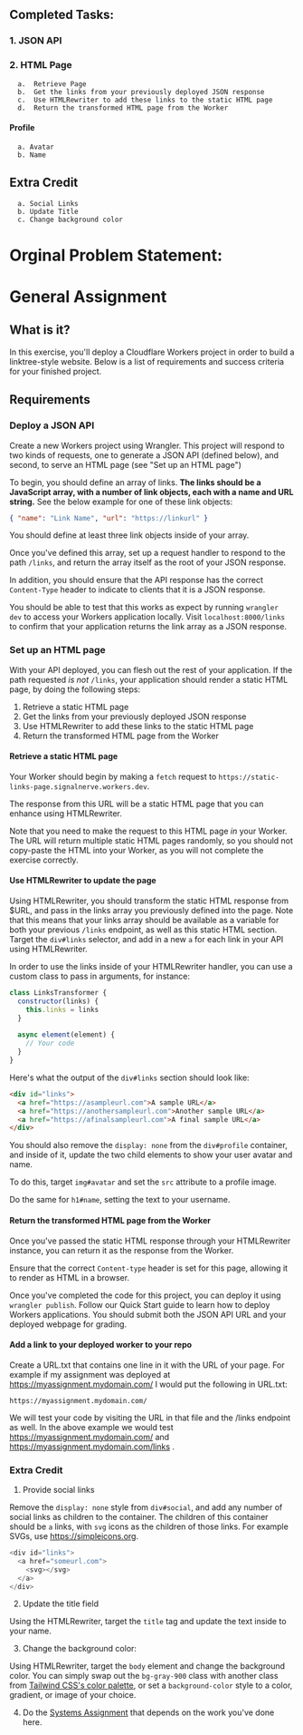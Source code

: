 ## Completed Tasks:
### 1. JSON API
### 2. HTML Page
      a.  Retrieve Page
      b.  Get the links from your previously deployed JSON response
      c.  Use HTMLRewriter to add these links to the static HTML page
      d.  Return the transformed HTML page from the Worker
  #### Profile
      a. Avatar
      b. Name
## Extra Credit
      a. Social Links
      b. Update Title
      c. Change background color

# Orginal Problem Statement:
# General Assignment

## What is it?

In this exercise, you'll deploy a Cloudflare Workers project in order to build a linktree-style website. Below is a list of requirements and success criteria for your finished project.

## Requirements

### Deploy a JSON API
Create a new Workers project using Wrangler. This project will respond to two kinds of requests, one to generate a JSON API (defined below), and second, to serve an HTML page (see "Set up an HTML page")

To begin, you should define an array of links. **The links should be a JavaScript array, with a number of link objects, each with a name and URL string.** See the below example for one of these link objects:

```json
{ "name": "Link Name", "url": "https://linkurl" }
```

You should define at least three link objects inside of your array.

Once you've defined this array, set up a request handler to respond to the path `/links`, and return the array itself as the root of your JSON response.

In addition, you should ensure that the API response has the correct `Content-Type` header to indicate to clients that it is a JSON response.

You should be able to test that this works as expect by running `wrangler dev` to access your Workers application locally. Visit `localhost:8000/links` to confirm that your application returns the link array as a JSON response.

### Set up an HTML page
With your API deployed, you can flesh out the rest of your application. If the path requested _is not_ `/links`, your application should render a static HTML page, by doing the following steps:

1. Retrieve a static HTML page
2. Get the links from your previously deployed JSON response
3. Use HTMLRewriter to add these links to the static HTML page
4. Return the transformed HTML page from the Worker

#### Retrieve a static HTML page
Your Worker should begin by making a `fetch` request to `https://static-links-page.signalnerve.workers.dev`.

The response from this URL will be a static HTML page that you can enhance using HTMLRewriter. 

Note that you need to make the request to this HTML page _in_ your Worker. The URL will return multiple static HTML pages randomly, so you should not copy-paste the HTML into your Worker, as you will not complete the exercise correctly.

#### Use HTMLRewriter to update the page
Using HTMLRewriter, you should transform the static HTML response from $URL, and pass in the links array you previously defined into the page. Note that this means that your links array should be available as a variable for both your previous `/links` endpoint, as well as this static HTML section. Target the `div#links` selector, and add in a new `a` for each link in your API using HTMLRewriter. 

In order to use the links inside of your HTMLRewriter handler, you can use a custom class to pass in arguments, for instance:

```js
class LinksTransformer {
  constructor(links) {
    this.links = links
  }
  
  async element(element) {
    // Your code
  }
}
```

Here's what the output of the `div#links` section should look like:

```html
<div id="links">
  <a href="https://asampleurl.com">A sample URL</a>
  <a href="https://anothersampleurl.com">Another sample URL</a>
  <a href="https://afinalsampleurl.com">A final sample URL</a>
</div>
```

You should also remove the `display: none` from the `div#profile` container, and inside of it, update the two child elements to show your user avatar and name.

To do this, target `img#avatar` and set the `src` attribute to a profile image.

Do the same for `h1#name`, setting the text to your username.

#### Return the transformed HTML page from the Worker

Once you've passed the static HTML response through your HTMLRewriter instance, you can return it as the response from the Worker. 

Ensure that the correct `Content-type` header is set for this page, allowing it to render as HTML in a browser.

Once you've completed the code for this project, you can deploy it using `wrangler publish`. Follow our Quick Start guide to learn how to deploy Workers applications. You should submit both the JSON API URL and your deployed webpage for grading.

#### Add a link to your deployed worker to your repo

Create a URL.txt that contains one line in it with the URL of your page.  For example if my assignment was deployed at https://myassignment.mydomain.com/ I would put the following in URL.txt:

```
https://myassignment.mydomain.com/
```

We will test your code by visiting the URL in that file and the /links endpoint as well.  In the above example we would test https://myassignment.mydomain.com/ and https://myassignment.mydomain.com/links .

### Extra Credit
1. Provide social links

Remove the `display: none` style from `div#social`, and add any number of social links as children to the container. The children of this container should be `a` links, with `svg` icons as the children of those links. For example SVGs, use https://simpleicons.org.

```js
<div id="links">
  <a href="someurl.com">
    <svg></svg>
  </a>
</div>
```

2. Update the title field

Using the HTMLRewriter, target the `title` tag and update the text inside to your name.

3. Change the background color:

Using HTMLRewriter, target the `body` element and change the background color. You can simply swap out the `bg-gray-900` class with another class from [Tailwind CSS's color palette](https://tailwindcss.com/docs/customizing-colors), or set a `background-color` style to a color, gradient, or image of your choice.

4. Do the [Systems Assignment](https://github.com/cloudflare-hiring/cloudflare-2020-systems-engineering-assignment) that depends on the work you've done here.
